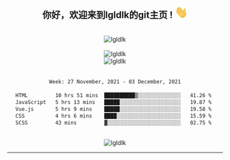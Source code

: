<div align="center">
<h2> 你好，欢迎来到lgldlk的git主页 ! <img src="https://github.com/lgldlk/lgldlk/blob/main/gifs/Hi.gif" width="30px"></h2>
</div>

<div align="center">
 </br>
 <img src="http://aiitapp.cn:8091/?color=rgba(37,144,118,1)&shadowColor=rgba(12,16,20,1)&fontSize=120&&shadowOffsetX=9&shadowOffsetY=11" height="26px" alt="lgldlk" />
 </br>

   </br>
 <img src="https://github-readme-stats.vercel.app/api?username=lgldlk&show_icons=true&theme=gotham&locale=cn" alt="lgldlk" />
 

</br>

<img  src="http://github-readme-stats.vercel.app/api/top-langs/?username=lgldlk&show_icons=true&theme=gotham&locale=cn&layout=compact" alt="lgldlk"/>  
</br>
</br>

<!--START_SECTION:waka-->
```text
Week: 27 November, 2021 - 03 December, 2021

HTML         10 hrs 51 mins  ██████████▒░░░░░░░░░░░░░░   41.26 % 
JavaScript   5 hrs 13 mins   █████░░░░░░░░░░░░░░░░░░░░   19.87 % 
Vue.js       5 hrs 9 mins    █████░░░░░░░░░░░░░░░░░░░░   19.58 % 
CSS          4 hrs 6 mins    ████░░░░░░░░░░░░░░░░░░░░░   15.59 % 
SCSS         43 mins         ▓░░░░░░░░░░░░░░░░░░░░░░░░   02.75 % 
```
<!--END_SECTION:waka-->

 </br>
  <img src="https://visitor-badge.glitch.me/badge?page_id=lgldlk" alt="lgldlk" />

---

 

